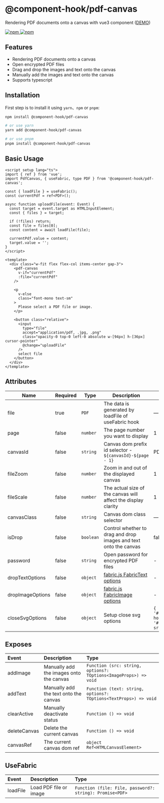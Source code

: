 # @component-hook/pdf-canvas

Rendering PDF documents onto a canvas with vue3 component ([DEMO](https://tzuyi0817.github.io/component-hook/#/pdf-canvas))

<p>
  <a href="https://npm-stat.com/charts.html?package=@component-hook/pdf-canvas">
    <img src="https://img.shields.io/npm/dm/@component-hook/pdf-canvas.svg" alt="npm"/>
  </a>
  <a href="https://www.npmjs.com/package/@component-hook/pdf-canvas">
    <img src="https://img.shields.io/npm/v/@component-hook/pdf-canvas.svg" alt="npm"/>
  </a>
</p>

## Features

- Rendering PDF documents onto a canvas
- Open encrypted PDF files
- Drag and drop the images and text onto the canvas
- Manually add the images and text onto the canvas
- Supports typescript

## Installation

First step is to install it using `yarn`、`npm` or `pnpm`:

```bash
npm install @component-hook/pdf-canvas

# or use yarn
yarn add @component-hook/pdf-canvas

# or use pnpm
pnpm install @component-hook/pdf-canvas
```

## Basic Usage

```vue
<script setup lang="ts">
import { ref } from 'vue';
import PdfCanvas, { useFabric, type PDF } from '@component-hook/pdf-canvas';

const { loadFile } = useFabric();
const currentPdf = ref<PDF>();

async function uploadFile(event: Event) {
  const target = event.target as HTMLInputElement;
  const { files } = target;

  if (!files) return;
  const file = files[0];
  const content = await loadFile(file);

  currentPdf.value = content;
  target.value = '';
}
</script>

<template>
  <div class="w-fit flex flex-col items-center gap-3">
    <pdf-canvas
      v-if="currentPdf"
      :file="currentPdf"
    />

    <p
      v-else
      class="font-mono text-sm"
    >
      Please select a PDF file or image.
    </p>

    <button class="relative">
      <input
        type="file"
        accept="application/pdf, .jpg, .png"
        class="opacity-0 top-0 left-0 absolute w-[94px] h-[36px] cursor-pointer"
        @change="uploadFile"
      />
      select file
    </button>
  </div>
</template>
```

## Attributes

| Name             | Required | Type      | Description                                                            | Default                                               |
| ---------------- | -------- | --------- | ---------------------------------------------------------------------- | ----------------------------------------------------- |
| file             | true     | `PDF`     | The data is generated by loadFile of useFabric hook                    | —                                                     |
| page             | false    | `number`  | The page number you want to display                                    | 1                                                     |
| canvasId         | false    | `string`  | Canvas dom prefix id selector - `${canvasId}-${page - 1}`              | PDF-canvas                                            |
| fileZoom         | false    | `number`  | Zoom in and out of the displayed canvas                                | 1                                                     |
| fileScale        | false    | `number`  | The actual size of the canvas will affect the display clarity          | 1                                                     |
| canvasClass      | false    | `string`  | Canvas dom class selector                                              | —                                                     |
| isDrop           | false    | `boolean` | Control whether to drag and drop images and text onto the canvas       | false                                                 |
| password         | false    | `string`  | Open password for encrypted PDF files                                  | -                                                     |
| dropTextOptions  | false    | `object`  | [fabric.js FabricText options](https://github.com/fabricjs/fabric.js)  | -                                                     |
| dropImageOptions | false    | `object`  | [fabric.js FabricImage options](https://github.com/fabricjs/fabric.js) | -                                                     |
| closeSvgOptions  | false    | `object`  | Setup close svg options                                                | `{ stroke: '#000', hoverStroke: '#B7EC5D', src: '' }` |

## Exposes

| Event        | Description                             | Type                                                             |
| :----------- | :-------------------------------------- | :--------------------------------------------------------------- |
| addImage     | Manually add the images onto the canvas | `Function (src: string, options?: TOptions<ImageProps>) => void` |
| addText      | Manually add the text onto the canvas   | `Function (text: string, options?: TOptions<TextProps>) => void` |
| clearActive  | Manually deactivate status              | `Function () => void`                                            |
| deleteCanvas | Delete the current canvas               | `Function () => void`                                            |
| canvasRef    | The current canvas dom ref              | `object Ref<HTMLCanvasElement>`                                  |

## UseFabric

| Event    | Description            | Type                                                     |
| :------- | :--------------------- | :------------------------------------------------------- |
| loadFile | Load PDF file or image | `Function (file: File, password?: string): Promise<PDF>` |
